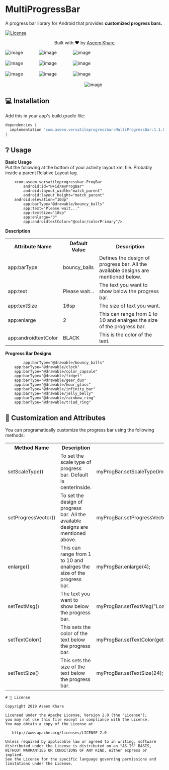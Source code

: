 # MultiProgressBar
<p>A progress bar library for Android that provides <b>customized progress bars.</b></p>
	
[![License](https://img.shields.io/badge/license-Apache%202.0-blue.svg)](https://github.com/knight-rider1609/MultiProgressBar/blob/master/LICENSE)

<div>
  <p align="center">Built with ❤︎ by
	  <a href="https://github.com/knight-rider1609">Aseem Khare</a></p>
</div>

![image](https://github.com/knight-rider1609/MultiProgressBar/blob/master/versatileprogressbar/src/main/res/drawable/bouncy_balls.gif)&nbsp;&nbsp;&nbsp;&nbsp;&nbsp;&nbsp;&nbsp;&nbsp;&nbsp;&nbsp;&nbsp;&nbsp;
![image](https://github.com/knight-rider1609/MultiProgressBar/blob/master/versatileprogressbar/src/main/res/drawable/clock.gif)&nbsp;&nbsp;&nbsp;&nbsp;&nbsp;&nbsp;&nbsp;&nbsp;&nbsp;&nbsp;&nbsp;&nbsp;
![image](https://github.com/knight-rider1609/MultiProgressBar/blob/master/versatileprogressbar/src/main/res/drawable/fidget.gif)
</br>
</br>
![image](https://github.com/knight-rider1609/MultiProgressBar/blob/master/versatileprogressbar/src/main/res/drawable/gear_duo.gif)&nbsp;&nbsp;&nbsp;&nbsp;&nbsp;&nbsp;&nbsp;&nbsp;&nbsp;&nbsp;&nbsp;&nbsp;
![image](https://github.com/knight-rider1609/MultiProgressBar/blob/master/versatileprogressbar/src/main/res/drawable/hour_glass.gif)&nbsp;&nbsp;&nbsp;&nbsp;&nbsp;&nbsp;&nbsp;&nbsp;&nbsp;&nbsp;&nbsp;&nbsp;
![image](https://github.com/knight-rider1609/MultiProgressBar/blob/master/versatileprogressbar/src/main/res/drawable/jelly_belly.gif)
</br>
</br>
![image](https://github.com/knight-rider1609/MultiProgressBar/blob/master/versatileprogressbar/src/main/res/drawable/infinity_bar.gif)&nbsp;&nbsp;&nbsp;&nbsp;&nbsp;&nbsp;&nbsp;&nbsp;&nbsp;&nbsp;&nbsp;&nbsp;
![image](https://github.com/knight-rider1609/MultiProgressBar/blob/master/versatileprogressbar/src/main/res/drawable/rainbow_ring.gif)&nbsp;&nbsp;&nbsp;&nbsp;&nbsp;&nbsp;&nbsp;&nbsp;&nbsp;&nbsp;&nbsp;&nbsp;
![image](https://github.com/knight-rider1609/MultiProgressBar/blob/master/versatileprogressbar/src/main/res/drawable/triad_ring.gif)
</br>
</br>
&nbsp;&nbsp;&nbsp;&nbsp;&nbsp;&nbsp;&nbsp;&nbsp;&nbsp;&nbsp;&nbsp;&nbsp;&nbsp;&nbsp;&nbsp;&nbsp;&nbsp;&nbsp;&nbsp;&nbsp;&nbsp;&nbsp;&nbsp;&nbsp;&nbsp;&nbsp;&nbsp;&nbsp;&nbsp;&nbsp;&nbsp;&nbsp;&nbsp;&nbsp;&nbsp;&nbsp;&nbsp;&nbsp;&nbsp;&nbsp;&nbsp;&nbsp;&nbsp;&nbsp;&nbsp;&nbsp;&nbsp;&nbsp;&nbsp;&nbsp;&nbsp;&nbsp;&nbsp;&nbsp;&nbsp;&nbsp;&nbsp;&nbsp;&nbsp;&nbsp;&nbsp;&nbsp;&nbsp;&nbsp;![image](https://github.com/knight-rider1609/MultiProgressBar/blob/master/versatileprogressbar/src/main/res/drawable/color_capsule.gif)
## 💻 Installation
Add this in your app's build.gradle file:
```groovy
dependencies {
  implementation 'com.aseem.versatileprogressbar:MultiProgressBar:1.1.0'
}
```
## ❔ Usage
**Basic Usage**
</br>
Put the following at the bottom of your activity layout xml file. Probably inside a parent Relative Layout tag.

``` 
 	<com.aseem.versatileprogressbar.ProgBar
        android:id="@+id/myProgBar"
        android:layout_width="match_parent"
        android:layout_height="match_parent"
	android:elevation="10dp"
        app:barType="@drawable/bouncy_balls"
        app:text="Please wait..."          
        app:textSize="18sp"		   
        app:enlarge="3"			     
        app:androidtextColor="@color/colorPrimary"/> 

```
**Description**

<table>
    <th>Attribute Name</th>
    <th>Default Value</th>
    <th>Description</th>
	<tr>
		<td>app:barType </td>
		<td>bouncy_balls</td>
		<td>Defines the design of progress bar. All the available designs are mentioned below.</td>
	</tr>
		<tr>
		<td>app:text </td>
		<td>Please wait...</td>
		<td>The text you want to show below the progress bar.</td>
	</tr>
		<tr>
		<td> app:textSize </td>
		<td>16sp</td>
		<td>The size of text you want.</td>
	</tr>
		<tr>
		<td>app:enlarge </td>
		<td>2</td>
		<td>This can range from 1 to 10 and enalrges the size of the progress bar.</td>
	</tr>
		<tr>
		<td>app:androidtextColor </td>
		<td>BLACK</td>
		<td>This is the color of the text.</td>
	</tr>
	</table>
	
**Progress Bar Designs**


``` 
        app:barType="@drawable/bouncy_balls"
	app:barType="@drawable/clock"
	app:barType="@drawable/color_capsule"
	app:barType="@drawable/fidget"
	app:barType="@drawable/gear_duo"
	app:barType="@drawable/hour_glass"
	app:barType="@drawable/infinity_bar"
	app:barType="@drawable/jelly_belly"
	app:barType="@drawable/rainbow_ring"
	app:barType="@drawable/triad_ring"
```

## 🎨 Customization and Attributes

You can programatically customize the progress bar using the following methods:
<table>
    <th>Method Name</th>
    <th>Description</th>
    <th>Usage</th>
		<tr>
			<td>setScaleType()</td>
			<td>To set the scale type of progress bar. Default is centerInside.</td>
			<td>myProgBar.setScaleType(ImageView.ScaleType.CENTER_INSIDE);</td>
		</tr>
		<tr>
			<td>setProgressVector()</td>
			<td>To set the design of progress bar. All the available designs are mentioned above.</td>
			<td>myProgBar.setProgressVector(getDrawable(R.drawable.bouncy_balls));</td>
		</tr>
		<tr>
			<td>enlarge()</td>
			<td>This can range from 1 to 10 and enalrges the size of the progress bar.</td>
			<td>myProgBar.enlarge(4);</td>
		</tr>
		<tr>
			<td>setTextMsg()</td>
			<td>The text you want to show below the progress bar.</td>
			<td>myProgBar.setTextMsg("Loading");</td>
		</tr>
		<tr>
			<td>setTextColor()</td>
			<td>This sets the color of the text below the progress bar.</td>
			<td>myProgBar.setTextColor(getColor(R.color.colorPrimary));</td>
		</tr>
		<tr>
			<td>setTextSize()</td>
			<td>This sets the size of the text below the progress bar.</td>
			<td>myProgBar.setTextSize(24);</td>
		</tr>
	</table>
	
	# 📃 License

    Copyright 2019 Aseem Khare

    Licensed under the Apache License, Version 2.0 (the "License");
    you may not use this file except in compliance with the License.
    You may obtain a copy of the License at

       http://www.apache.org/licenses/LICENSE-2.0

    Unless required by applicable law or agreed to in writing, software
    distributed under the License is distributed on an "AS IS" BASIS,
    WITHOUT WARRANTIES OR CONDITIONS OF ANY KIND, either express or implied.
    See the License for the specific language governing permissions and
    limitations under the License.
